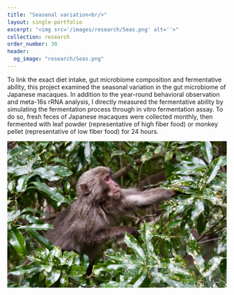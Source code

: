 ```yaml
---
title: "Seasonal variation<br/>"
layout: single-portfolio
excerpt: "<img src='/images/research/Seas.png' alt=''>"
collection: research
order_number: 30
header: 
  og_image: "research/Seas.png"
---
```


To link the exact diet intake, gut microbiome composition and fermentative ability, this project examined the seasonal variation in the gut microbiome of Japanese macaques. In addition to the year-round behavioral observation and meta-16s rRNA analysis, I directly measured the fermentative ability by simulating the fermentation process through in vitro fermentation assay. To do so, fresh feces of Japanese macaques were collected monthly, then fermented with leaf powder (representative of high fiber food) or monkey pellet (representative of low fiber food) for 24 hours.

<img src='/images/research/Seas.png' alt=''>